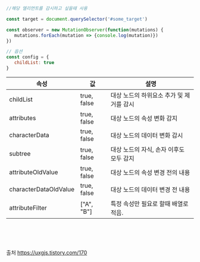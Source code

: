 ```js

//해당 엘리먼트를 감시하고 싶을때 사용

const target = document.querySelector('#some_target')

const observer = new MutationObserver(function(mutations) {
   mutations.forEach(mutation => {console.log(mutation)})
})

// 옵션
const config = {
   childList: true
}

```

|속성|값|설명|
|---|---|---|
|childList|true, false|대상 노드의 하위요소 추가 및 제거를 감시
|attributes|true, false|대상 노드의 속성 변화 감지
|characterData|true, false|대상 노드의 데이터 변화 감시
|subtree|true, false|대상 노드의 자식, 손자 이후도 모두 감지
|attributeOldValue|true, false|대상 노드의 속성 변경 전의 내용
|characterDataOldValue|true, false|대상 노드의 데이터 변경 전 내용
|attributeFilter|["A", "B"]|특정 속성만 필요로 할때 배열로 적음.

<br>
<br>
<br>

출처 https://uxgjs.tistory.com/170